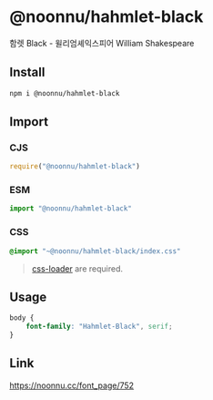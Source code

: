 # @noonnu/hahmlet-black
함렛 Black - 윌리엄셰익스피어 William Shakespeare

## Install
```sh
npm i @noonnu/hahmlet-black
```
## Import
### CJS
```js
require("@noonnu/hahmlet-black")
```
### ESM
```js
import "@noonnu/hahmlet-black"
```
### CSS 
```css
@import "~@noonnu/hahmlet-black/index.css"
```
> [css-loader](https://github.com/webpack-contrib/css-loader) are required.

## Usage
```css
body {
    font-family: "Hahmlet-Black", serif;
}
```

## Link
https://noonnu.cc/font_page/752